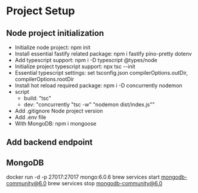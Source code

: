 # Project Setup

## Node project initialization
- Initialize node project: npm init
- Install essential fastify related package: npm i fastify pino-pretty dotenv
- Add typescript support: npm i -D typescript @types/node
- Initialize project typescript support: npx tsc --init
- Essential typescript settings: set tsconfig.json compilerOptions.outDir, compilerOptions.rootDir
- Install hot reload required package: npm i -D concurrently nodemon
- script
  - build: "tsc"
  - dev: "concurrently \"tsc -w\" \"nodemon dist/index.js\""
- Add .gitignore Node project version
- Add .env file
- With MongoDB: npm i mongoose

## Add backend endpoint

## MongoDB
docker run -d -p 27017:27017 mongo:6.0.6
brew services start mongodb-community@6.0
brew services stop mongodb-community@6.0